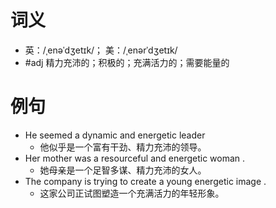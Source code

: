 # 词义
- 英：/ˌenəˈdʒetɪk/； 美：/ˌenərˈdʒetɪk/
- #adj 精力充沛的；积极的；充满活力的；需要能量的
# 例句
- He seemed a dynamic and energetic leader
	- 他似乎是一个富有干劲、精力充沛的领导。
- Her mother was a resourceful and energetic woman .
	- 她母亲是一个足智多谋、精力充沛的女人。
- The company is trying to create a young energetic image .
	- 这家公司正试图塑造一个充满活力的年轻形象。
